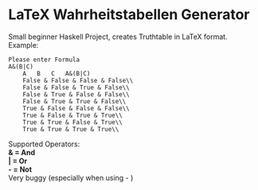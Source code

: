 # LaTeX Wahrheitstabellen Generator
Small beginner Haskell Project, creates Truthtable in LaTeX format.
Example:
```
Please enter Formula
A&(B|C)
    A	B	C	A&(B|C)
    False & False & False & False\\
    False & False & True & False\\
    False & True & False & False\\
    False & True & True & False\\
    True & False & False & False\\
    True & False & True & True\\
    True & True & False & True\\
    True & True & True & True\\
```
Supported Operators:        
**& = And    
| = Or     
\- = Not**        
Very buggy (especially when using - )
